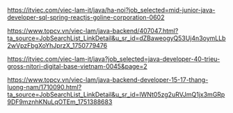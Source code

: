 https://itviec.com/viec-lam-it/java/ha-noi?job_selected=mid-junior-java-developer-sql-spring-reactjs-goline-corporation-0602

https://www.topcv.vn/viec-lam/java-backend/407047.html?ta_source=JobSearchList_LinkDetail&u_sr_id=dZBaweogyQ53Uj4n3oymLLb2wVpzFbgXoYhJprzX_1750779476

https://itviec.com/viec-lam-it/java?job_selected=java-developer-40-trieu-gross-nitori-digital-base-vietnam-0045&page=2

https://www.topcv.vn/viec-lam/java-backend-developer-15-17-thang-luong-nam/1710090.html?ta_source=JobSearchList_LinkDetail&u_sr_id=IWNt05zg2uRVJmQ1jx3mGRp9DF9mznhKNuLqOTEm_1751388683
